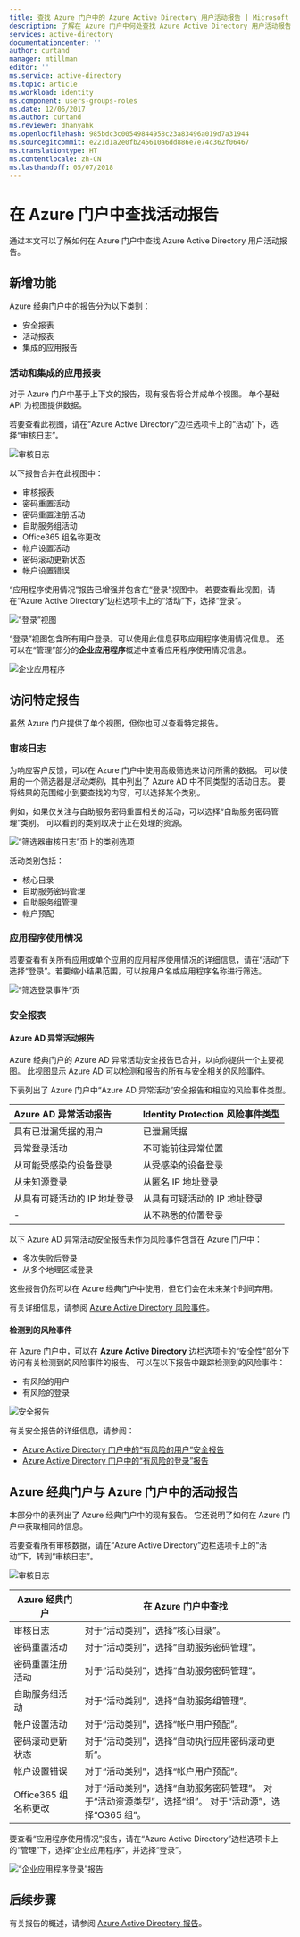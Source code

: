 ```yaml
---
title: 查找 Azure 门户中的 Azure Active Directory 用户活动报告 | Microsoft Docs
description: 了解在 Azure 门户中何处查找 Azure Active Directory 用户活动报告。
services: active-directory
documentationcenter: ''
author: curtand
manager: mtillman
editor: ''
ms.service: active-directory
ms.topic: article
ms.workload: identity
ms.component: users-groups-roles
ms.date: 12/06/2017
ms.author: curtand
ms.reviewer: dhanyahk
ms.openlocfilehash: 985bdc3c00549844958c23a83496a019d7a31944
ms.sourcegitcommit: e221d1a2e0fb245610a6dd886e7e74c362f06467
ms.translationtype: HT
ms.contentlocale: zh-CN
ms.lasthandoff: 05/07/2018
---
```

# <a name="find-activity-reports-in-the-azure-portal"></a>在 Azure 门户中查找活动报告

通过本文可以了解如何在 Azure 门户中查找 Azure Active Directory 用户活动报告。

## <a name="whats-new"></a>新增功能

Azure 经典门户中的报告分为以下类别：
* 安全报表
* 活动报表
* 集成的应用报告

### <a name="activity-and-integrated-app-reports"></a>活动和集成的应用报表

对于 Azure 门户中基于上下文的报告，现有报告将合并成单个视图。 单个基础 API 为视图提供数据。

若要查看此视图，请在“Azure Active Directory”边栏选项卡上的“活动”下，选择“审核日志”。

![审核日志](./media/active-directory-reporting-migration/482.png "审核日志")

以下报告合并在此视图中：

* 审核报表
* 密码重置活动
* 密码重置注册活动
* 自助服务组活动
* Office365 组名称更改
* 帐户设置活动
* 密码滚动更新状态
* 帐户设置错误


“应用程序使用情况”报告已增强并包含在“登录”视图中。 若要查看此视图，请在“Azure Active Directory”边栏选项卡上的“活动”下，选择“登录”。

![“登录”视图](./media/active-directory-reporting-migration/483.png "“登录”视图")

“登录”视图包含所有用户登录。可以使用此信息获取应用程序使用情况信息。 还可以在“管理”部分的**企业应用程序**概述中查看应用程序使用情况信息。

![企业应用程序](./media/active-directory-reporting-migration/484.png "企业应用程序")

## <a name="access-a-specific-report"></a>访问特定报告

虽然 Azure 门户提供了单个视图，但你也可以查看特定报告。

### <a name="audit-logs"></a>审核日志

为响应客户反馈，可以在 Azure 门户中使用高级筛选来访问所需的数据。 可以使用的一个筛选器是*活动类别*，其中列出了 Azure AD 中不同类型的活动日志。 要将结果的范围缩小到要查找的内容，可以选择某个类别。

例如，如果仅关注与自助服务密码重置相关的活动，可以选择“自助服务密码管理”类别。 可以看到的类别取决于正在处理的资源。  

![“筛选器审核日志”页上的类别选项](./media/active-directory-reporting-migration/06.png "“筛选器审核日志”页上的类别选项")

活动类别包括：

- 核心目录
- 自助服务密码管理
- 自助服务组管理
- 帐户预配

### <a name="application-usage"></a>应用程序使用情况

若要查看有关所有应用或单个应用的应用程序使用情况的详细信息，请在“活动”下选择“登录”。若要缩小结果范围，可以按用户名或应用程序名称进行筛选。

![“筛选登录事件”页](./media/active-directory-reporting-migration/07.png "“筛选登录事件”页")

### <a name="security-reports"></a>安全报表

#### <a name="azure-ad-anomalous-activity-reports"></a>Azure AD 异常活动报告

Azure 经典门户的 Azure AD 异常活动安全报告已合并，以向你提供一个主要视图。 此视图显示 Azure AD 可以检测和报告的所有与安全相关的风险事件。

下表列出了 Azure 门户中“Azure AD 异常活动”安全报告和相应的风险事件类型。

| Azure AD 异常活动报告 |  Identity Protection 风险事件类型|
| :--- | :--- |
| 具有已泄漏凭据的用户 | 已泄漏凭据 |
| 异常登录活动 | 不可能前往异常位置 |
| 从可能受感染的设备登录 | 从受感染的设备登录|
| 从未知源登录 | 从匿名 IP 地址登录 |
| 从具有可疑活动的 IP 地址登录 | 从具有可疑活动的 IP 地址登录 |
| - | 从不熟悉的位置登录 |

以下 Azure AD 异常活动安全报告未作为风险事件包含在 Azure 门户中：

* 多次失败后登录
* 从多个地理区域登录

这些报告仍然可以在 Azure 经典门户中使用，但它们会在未来某个时间弃用。

有关详细信息，请参阅 [Azure Active Directory 风险事件](active-directory-identity-protection-risk-events.md)。  


#### <a name="detected-risk-events"></a>检测到的风险事件

在 Azure 门户中，可以在 **Azure Active Directory** 边栏选项卡的“安全性”部分下访问有关检测到的风险事件的报告。 可以在以下报告中跟踪检测到的风险事件：   

- 有风险的用户
- 有风险的登录

![安全报告](./media/active-directory-reporting-migration/04.png "安全报告")

有关安全报告的详细信息，请参阅：

- [Azure Active Directory 门户中的“有风险的用户”安全报告](active-directory-reporting-security-user-at-risk.md)
- [Azure Active Directory 门户中的“有风险的登录”报告](active-directory-reporting-security-risky-sign-ins.md)


## <a name="activity-reports-in-the-azure-classic-portal-vs-the-azure-portal"></a>Azure 经典门户与 Azure 门户中的活动报告

本部分中的表列出了 Azure 经典门户中的现有报告。 它还说明了如何在 Azure 门户中获取相同的信息。

若要查看所有审核数据，请在“Azure Active Directory”边栏选项卡上的“活动”下，转到“审核日志”。

![审核日志](./media/active-directory-reporting-migration/61.png "审核日志")

| Azure 经典门户                 | 在 Azure 门户中查找                                                         |
| ---                                  | ---                                                                        |
| 审核日志                           | 对于“活动类别”，选择“核心目录”。                       |
| 密码重置活动              | 对于“活动类别”，选择“自助服务密码管理”。 |
| 密码重置注册活动 | 对于“活动类别”，选择“自助服务密码管理”。     |
| 自助服务组活动         | 对于“活动类别”，选择“自助服务组管理”。        |
| 帐户设置活动        | 对于“活动类别”，选择“帐户用户预配”。         |
| 密码滚动更新状态             | 对于“活动类别”，选择“自动执行应用密码滚动更新”。      |
| 帐户设置错误          | 对于“活动类别”，选择“帐户用户预配”。        |
| Office365 组名称更改         | 对于“活动类别”，选择“自助服务密码管理”。 对于“活动资源类型”，选择“组”。 对于“活动源”，选择“O365 组”。|

要查看“应用程序使用情况”报告，请在“Azure Active Directory”边栏选项卡上的“管理”下，选择“企业应用程序”，并选择“登录”。


![“企业应用程序登录”报告](./media/active-directory-reporting-migration/199.png "“企业应用程序登录”报告")

## <a name="next-steps"></a>后续步骤

有关报告的概述，请参阅 [Azure Active Directory 报告](active-directory-reporting-azure-portal.md)。
